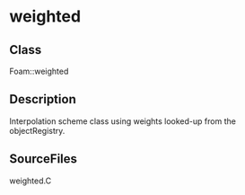 # weighted 
## Class
Foam::weighted

## Description
Interpolation scheme class using weights looked-up from the objectRegistry.

## SourceFiles
weighted.C

